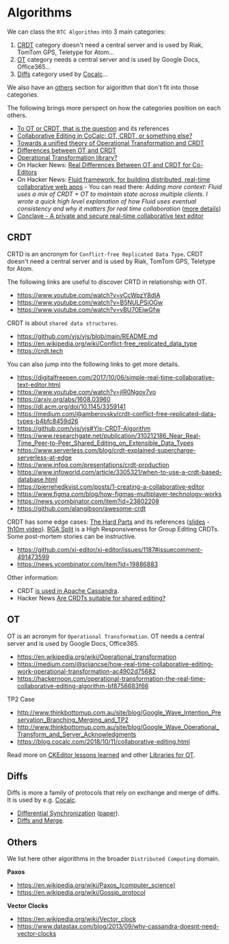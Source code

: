 # Algorithms

We can class the `RTC Algorithms` into 3 main categories:

1. [CRDT](#crdt) category doesn't need a central server and is used by Riak, TomTom GPS, Teletype for Atom...
2. [OT](#ot) category needs a central server and is used by Google Docs, Office365...
3. [Diffs](#diffs) category used by [Cocalc](https://blog.cocalc.com/2018/10/11/collaborative-editing.html)...

We also have an [others](#others) section for algorithm that don't fit into those categories.

The following brings more perspect on how the categories position on each others.

- [To OT or CRDT, that is the question](https://www.tiny.cloud/blog/real-time-collaboration-ot-vs-crdt) and its references
- [Collaborative Editing in CoCalc: OT, CRDT, or something else?](https://blog.cocalc.com/2018/10/11/collaborative-editing.html)
- [Towards a unified theory of Operational Transformation and CRDT](https://medium.com/@raphlinus/towards-a-unified-theory-of-operational-transformation-and-crdt-70485876f72f)
- [Differences between OT and CRDT](https://stackoverflow.com/questions/26694359/differences-between-ot-and-crdt)
- [Operational Transformation library?](https://stackoverflow.com/questions/2043165/operational-transformation-library)
- On Hacker News: [Real Differences Between OT and CRDT for Co-Editors](https://news.ycombinator.com/item?id=18191867)
- On Hacker News: [Fluid framework, for building distributed, real-time collaborative web apps](https://news.ycombinator.com/item?id=24417482) - You can read there: *Adding more context: Fluid uses a mix of CRDT + OT to maintain state across multiple clients. I wrote a quick high level explanation of how Fluid uses eventual consistency and why it matters for real time collaboration* ([more details](https://matt.aimonetti.net/posts/2020-09-solving-real-time-collaboration-using-eventual-consistency))
- [Conclave - A private and secure real-time collaborative text editor](https://conclave-team.github.io/conclave-site)

## CRDT

CRTD is an ancronym for `Conflict-free Replicated Data Type`. CRDT doesn't need a central server and is used by Riak, TomTom GPS, Teletype for Atom.

The following links are useful to discover CRTD in relationship with OT.

- <https://www.youtube.com/watch?v=yCcWpzY8dIA>
- <https://www.youtube.com/watch?v=B5NULPSiOGw>
- <https://www.youtube.com/watch?v=vBU70EjwGfw>

CRDT is about `shared data structures`.

- <https://github.com/yjs/yjs/blob/main/README.md>
- <https://en.wikipedia.org/wiki/Conflict-free_replicated_data_type>
- <https://crdt.tech>

You can also jump into the following links to get more details.

- <https://digitalfreepen.com/2017/10/06/simple-real-time-collaborative-text-editor.html>
- <https://www.youtube.com/watch?v=jIR0Ngov7vo>
- <https://arxiv.org/abs/1608.03960>
- <https://dl.acm.org/doi/10.1145/3359141>
- <https://medium.com/@amberovsky/crdt-conflict-free-replicated-data-types-b4bfc8459d26>
- <https://github.com/yjs/yjs#Yjs-CRDT-Algorithm>
- <https://www.researchgate.net/publication/310212186_Near_Real-Time_Peer-to-Peer_Shared_Editing_on_Extensible_Data_Types>
- <https://www.serverless.com/blog/crdt-explained-supercharge-serverless-at-edge>
- <https://www.infoq.com/presentations/crdt-production>
- <https://www.infoworld.com/article/3305321/when-to-use-a-crdt-based-database.html>
- <https://pierrehedkvist.com/posts/1-creating-a-collaborative-editor>
- <https://www.figma.com/blog/how-figmas-multiplayer-technology-works>
- <https://news.ycombinator.com/item?id=23802208>
- <https://github.com/alangibson/awesome-crdt>

CRDT has some edge cases: [The Hard Parts](https://martin.kleppmann.com/2020/07/06/crdt-hard-parts-hydra.html) and its references ([slides](https://speakerdeck.com/ept/crdts-the-hard-parts) - [1h10m video](https://www.youtube.com/watch?v=x7drE24geUw)). [RGA Split](https://pages.lip6.fr/Marc.Shapiro/papers/rgasplit-group2016-11.pdf) is a High Responsiveness for Group Editing CRDTs. Some post-mortem stories can be instructive.

- <https://github.com/xi-editor/xi-editor/issues/1187#issuecomment-491473599>
- <https://news.ycombinator.com/item?id=19886883>

Other information:

- CRDT [is used in Apache Cassandra](https://cassandra.apache.org/doc/latest/architecture/dynamo.html#dataset-partitioning-consistent-hashing).
- Hacker News [Are CRDTs suitable for shared editing?](https://news.ycombinator.com/item?id=24176455)

## OT

OT is an acronym for `Operational Transformation`. OT needs a central server and is used by Google Docs, Office365.

- <https://en.wikipedia.org/wiki/Operational_transformation>
- <https://medium.com/@srijancse/how-real-time-collaborative-editing-work-operational-transformation-ac4902d75682>
- <https://hackernoon.com/operational-transformation-the-real-time-collaborative-editing-algorithm-bf8756683f66>

TP2 Case

- <http://www.thinkbottomup.com.au/site/blog/Google_Wave_Intention_Preservation_Branching_Merging_and_TP2>
- <http://www.thinkbottomup.com.au/site/blog/Google_Wave_Operational_Transform_and_Server_Acknowledgments>
- <https://blog.cocalc.com/2018/10/11/collaborative-editing.html>

Read more on [CKEditor lessons learned](https://ckeditor.com/blog/Lessons-learned-from-creating-a-rich-text-editor-with-real-time-collaboration) and other [Libraries for OT](https://stackoverflow.com/questions/2043165/operational-transformation-library).

## Diffs

Diffs is more a family of protocols that rely on exchange and merge of diffs. It is used by e.g. [Cocalc](https://blog.cocalc.com/2018/10/11/collaborative-editing.html).

- [Differential Synchronization](https://neil.fraser.name/writing/sync) ([paper](https://static.googleusercontent.com/media/research.google.com/en//pubs/archive/35605.pdf)).
- [Diffs and Merge](https://jneem.github.io/merging).

## Others

We list here other algorithms in the broader `Distributed Computing` domain.

**Paxos**

- <https://en.wikipedia.org/wiki/Paxos_(computer_science)>
- <https://en.wikipedia.org/wiki/Gossip_protocol>

**Vector Clocks**

- <https://en.wikipedia.org/wiki/Vector_clock>
- <https://www.datastax.com/blog/2013/09/why-cassandra-doesnt-need-vector-clocks>
